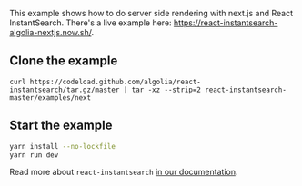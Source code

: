 This example shows how to do server side rendering with next.js and React InstantSearch. There's a live example here: https://react-instantsearch-algolia-nextjs.now.sh/.

## Clone the example

```
curl https://codeload.github.com/algolia/react-instantsearch/tar.gz/master | tar -xz --strip=2 react-instantsearch-master/examples/next
```

## Start the example

```sh
yarn install --no-lockfile
yarn run dev
```

Read more about `react-instantsearch` [in our documentation](https://www.algolia.com/doc/guides/building-search-ui/what-is-instantsearch/react/).
